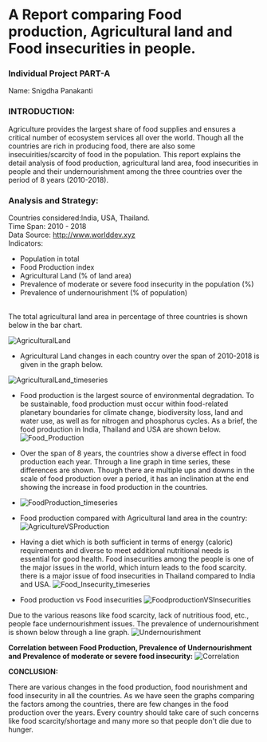 # A Report comparing Food production, Agricultural land and Food insecurities in people.
### Individual Project PART-A
Name: Snigdha Panakanti <br/>

### INTRODUCTION:
Agriculture provides the largest share of food supplies and ensures a critical number of ecosystem services all over the world. Though all the countries are rich in producing food, there are also some insecuirities/scarcity of food in the population.
This report explains the detail analysis of food production, agricultural land area, food insecurities in people and their undernourishment among the three countries over the period of 8 years (2010-2018).
### Analysis and Strategy:
Countries considered:India, USA, Thailand. <br/>
Time Span: 2010 - 2018 <br/>
Data Source: http://www.worlddev.xyz <br/>
Indicators: 
  - Population in total
  - Food Production index
  - Agricultural Land (% of land area)
  - Prevalence of moderate or severe food insecurity in the population (%)
  - Prevalence of undernourishment (% of population) 
<br/> 
The total agricultural land area in percentage of three countries is shown below in the bar chart. <br/>

![AgriculturalLand](https://github.com/SnigdhaPanakanti/World_Development_Explorer/blob/c5152f443f3b615c2935d3b2dbb6bda72ba2fe31/Charts/AgriculturalLand.png)

- Agricultural Land changes in each country over the span of 2010-2018 is given in the graph below.  <br/>

![AgriculturalLand_timeseries](https://github.com/SnigdhaPanakanti/World_Development_Explorer/blob/0bc2ac1cc71011becdde28c769366072a0cc3a48/Charts/AgriculturalLand_timeseries.png)

- Food production is the largest source of environmental degradation. To be sustainable, food production must occur within food-related planetary boundaries for climate change, biodiversity loss, land and water use, as well as for nitrogen and phosphorus cycles. As a brief, the food production in India, Thailand and USA are shown below.  <br/>
![Food_Production](https://github.com/SnigdhaPanakanti/World_Development_Explorer/blob/12dee8a6630fc8fead2e4fb64e1d747a8645451e/Charts/Food_production.png)

- Over the span of 8 years, the countries show a diverse effect in food production each year. Through a line graph in time series, these differences are shown. Though there are multiple ups and downs in the scale of food production over a period, it has an inclination at the end showing the increase in food production in the countries.
- ![FoodProduction_timeseries](https://github.com/SnigdhaPanakanti/World_Development_Explorer/blob/113694ebe49ca86217dcd96945f06a7a14993609/Charts/FoodProduction_timeseries.png)


- Food production compared with Agricultural land area in the country:
![AgricultureVSProduction](https://github.com/SnigdhaPanakanti/World_Development_Explorer/blob/53184aae4292d81e6deb05581ef23fd4da30340f/Charts/AgricultureVSProduction.png)

- Having a diet which is both sufficient in terms of energy (caloric) requirements and diverse to meet additional nutritional needs is essential for good health. Food insecurities among the people is one of the major issues in the world, which inturn leads to the food scarcity. there is a major issue of food insecurities in Thailand compared to India and USA.
![Food_Insecurity_timeseries](https://github.com/SnigdhaPanakanti/World_Development_Explorer/blob/53184aae4292d81e6deb05581ef23fd4da30340f/Charts/Food_Insecurity_timeseries.png)

- Food production vs Food insecurities
![FoodproductionVSInsecurities](https://github.com/SnigdhaPanakanti/World_Development_Explorer/blob/53184aae4292d81e6deb05581ef23fd4da30340f/Charts/FoodproductionVSInsecurities.png)

Due to the various reasons like food scarcity, lack of nutritious food, etc., people face undernourishment issues. The prevalence of undernourishment is shown below through a line graph.
![Undernourishment](https://github.com/SnigdhaPanakanti/World_Development_Explorer/blob/ccb20872d510bcec9fd24eada7225bfb461f473d/Charts/Undernourishment.png)

**Correlation between Food Production, Prevalence of Undernourishment and Prevalence of moderate or severe food insecurity:**
![Correlation](https://github.com/SnigdhaPanakanti/World_Development_Explorer/blob/059213db71fa2bbabba645364562c75dda817c21/Charts/Correlation.png)


**CONCLUSION:**

There are various changes in the food production, food nourishment and food insecurity in all the countries. As we have seen the graphs comparing the factors among the countries, there are few changes in the food production over the years.
Every country should take care of such concerns like food scarcity/shortage and many more so that people don't die due to hunger.

